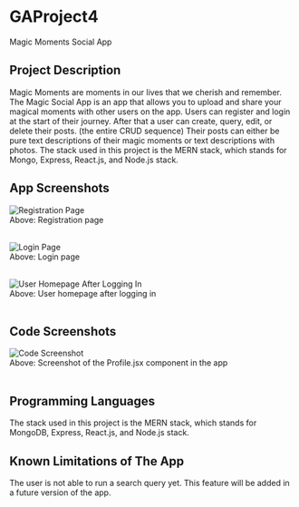 # GAProject4
Magic Moments Social App

## Project Description

Magic Moments are moments in our lives that we cherish and remember.
The Magic Social App is an app that allows you to upload and share your magical moments with other users on the app.
Users can register and login at the start of their journey.
After that a user can create, query, edit, or delete their posts. (the entire CRUD sequence)
Their posts can either be pure text descriptions of their magic moments or text descriptions with photos.
The stack used in this project is the MERN stack, which stands for Mongo, Express, React.js, and Node.js stack.

## App Screenshots

![Registration Page](https://i.ibb.co/smfDkMp/pj4-screenie-register.jpg) <br />
Above: Registration page
<br /> <br />




![Login Page](https://i.ibb.co/jVX7QBT/pj4-screenie-login.jpg) <br />
Above: Login page
<br /> <br />

   

![User Homepage After Logging In](https://i.ibb.co/crtQpsp/pj4-screenie1.jpg) <br />
Above: User homepage after logging in 
<br /> <br />



## Code Screenshots

![Code Screenshot](https://i.ibb.co/kH8smxR/pj4-screenie-codes.jpg) <br />
Above: Screenshot of the Profile.jsx component in the app
<br /> <br />



## Programming Languages

The stack used in this project is the MERN stack, which stands for MongoDB, Express, React.js, and Node.js stack.

## Known Limitations of The App

The user is not able to run a search query yet. This feature will be added in a future version of the app.
 
